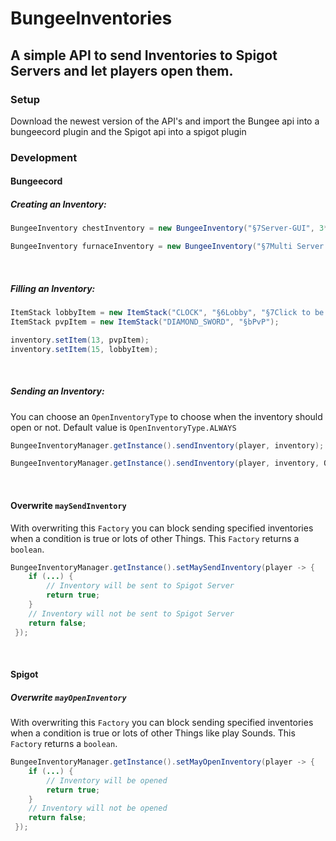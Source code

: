 # BungeeInventories
 
## A simple API to send Inventories to Spigot Servers and let players open them. 

### Setup
Download the newest version of the API's and import the Bungee api into a bungeecord plugin and the Spigot api into a spigot plugin

### Development
#### Bungeecord

##### Creating an Inventory:

```java
BungeeInventory chestInventory = new BungeeInventory("§7Server-GUI", 3*9);

BungeeInventory furnaceInventory = new BungeeInventory("§7Multi Server Furnace", InventoryType.FURNACE);
```

<br>

##### Filling an Inventory:

```java
ItemStack lobbyItem = new ItemStack("CLOCK", "§6Lobby", "§7Click to be send to the Lobby");
ItemStack pvpItem = new ItemStack("DIAMOND_SWORD", "§bPvP");

inventory.setItem(13, pvpItem);
inventory.setItem(15, lobbyItem);
```


<br>

##### Sending an Inventory:

You can choose an <code>OpenInventoryType</code> to choose when the inventory should open or not.
Default value is <code>OpenInventoryType.ALWAYS</code>

```java
BungeeInventoryManager.getInstance().sendInventory(player, inventory);

BungeeInventoryManager.getInstance().sendInventory(player, inventory, OpenInventoryType.ONLY_WHEN_INVENTORY_CLOSED);
```
<br>

#### Overwrite <code>maySendInventory</code>

With overwriting this <code>Factory</code> you can block sending specified inventories when a condition is true or lots of other Things.
This <code>Factory</code> returns a <code>boolean</code>.

```java
BungeeInventoryManager.getInstance().setMaySendInventory(player -> {
	if (...) {
		// Inventory will be sent to Spigot Server
		return true;
	}
	// Inventory will not be sent to Spigot Server
	return false;
 });
```
<br>

#### Spigot

##### Overwrite <code>mayOpenInventory</code>
With overwriting this <code>Factory</code> you can block sending specified inventories when a condition is true or lots of other Things like play Sounds.
This <code>Factory</code> returns a <code>boolean</code>.

```java
BungeeInventoryManager.getInstance().setMayOpenInventory(player -> {
	if (...) {
		// Inventory will be opened
		return true;
	}
	// Inventory will not be opened
	return false;
 });
```
